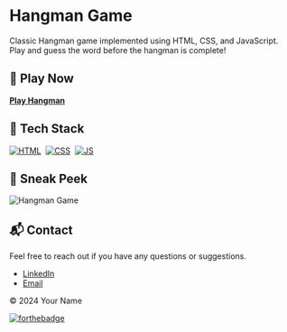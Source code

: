 # Hangman Game

Classic Hangman game implemented using HTML, CSS, and JavaScript. Play and guess the word before the hangman is complete!

## 🚀 Play Now
[**Play Hangman**](https://hangman-byadamaghzaf.netlify.app/) 

## 📌 Tech Stack
[![HTML](https://img.shields.io/badge/html5%20-%23E34F26.svg?&style=for-the-badge&logo=html5&logoColor=white)](https://github.com/ADAM-sable/Portfolio-Website/search?l=html)&nbsp;
[![CSS](https://img.shields.io/badge/css3%20-%231572B6.svg?&style=for-the-badge&logo=css3&logoColor=white)](https://github.com/ADAM-sable/Portfolio-Website/search?l=css)&nbsp;
[![JS](https://img.shields.io/badge/javascript%20-%23323330.svg?&style=for-the-badge&logo=javascript&logoColor=%23F7DF1E)](https://github.com/ADAM-sable/Portfolio-Website/search?l=javascript)

## 📌 Sneak Peek
![Hangman Game](hangman-screenshot.png)

## 📬 Contact
Feel free to reach out if you have any questions or suggestions.

- [LinkedIn](https://www.linkedin.com/in/your-linkedin-profile/)
- [Email](mailto:your-email@example.com)

© 2024 Your Name

[![forthebadge](https://forthebadge.com/images/badges/built-with-love.svg)](https://forthebadge.com)
